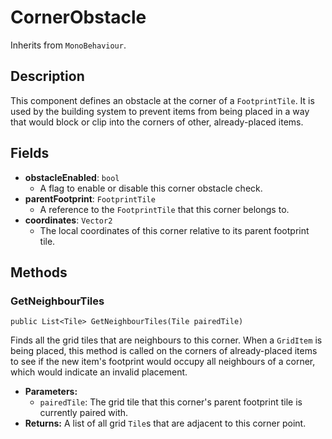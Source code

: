# CornerObstacle

Inherits from `MonoBehaviour`.

## Description

This component defines an obstacle at the corner of a `FootprintTile`. It is used by the building system to prevent items from being placed in a way that would block or clip into the corners of other, already-placed items.

## Fields

-   **obstacleEnabled**: `bool`
    -   A flag to enable or disable this corner obstacle check.
-   **parentFootprint**: `FootprintTile`
    -   A reference to the `FootprintTile` that this corner belongs to.
-   **coordinates**: `Vector2`
    -   The local coordinates of this corner relative to its parent footprint tile.

## Methods

### GetNeighbourTiles
`public List<Tile> GetNeighbourTiles(Tile pairedTile)`

Finds all the grid tiles that are neighbours to this corner. When a `GridItem` is being placed, this method is called on the corners of already-placed items to see if the new item's footprint would occupy all neighbours of a corner, which would indicate an invalid placement.

-   **Parameters:**
    -   `pairedTile`: The grid tile that this corner's parent footprint tile is currently paired with.
-   **Returns:** A list of all grid `Tile`s that are adjacent to this corner point.
